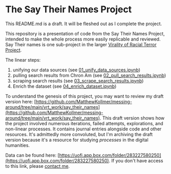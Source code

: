 # The Say Their Names Project
This README.md is a draft. It will be fleshed out as I complete the project.

This repository is a presentation of code from the Say Their Names Project, intended to make the whole process more easily replicable and reviewed. Say Their names is one sub-project in the larger [Virality of Racial Terror Project](https://viraltexts.org/2023/01/24/vrt/).

The linear steps:

1) unifying our data sources (see [01_unify_data_sources.ipynb](https://github.com/MatthewKollmer/say_their_names/blob/main/01_unify_data_sources.ipynb))
2) pulling search results from Chron Am (see [02_pull_search_results.ipynb](https://github.com/MatthewKollmer/say_their_names/blob/main/02_pull_search_results.ipynb))
3) scraping search results (see [03_scrape_search_results.ipynb](https://github.com/MatthewKollmer/say_their_names/blob/main/03_scrape_search_results.ipynb))
4) Enrich the dataset (see [04_enrich_dataset.ipynb](https://github.com/MatthewKollmer/say_their_names/blob/main/04_enrich_dataset.ipynb))

To understand the genesis of this project, you may want to review my draft version here: [https://github.com/MatthewKollmer/messing-around/tree/main/vrt_work/say_their_names](https://github.com/MatthewKollmer/messing-around/tree/main/vrt_work/say_their_names). This draft version shows how the project involved numerous iterations, failed attempts, explorations, and non-linear processes. It contains journal entries alongside code and other resources. It's admittedly more convoluted, but I'm archiving the draft version because it's a resource for studying _processes_ in the digital humanities.

Data can be found here: [https://uofi.app.box.com/folder/283227580250](https://uofi.app.box.com/folder/283227580250). If you don't have access to this link, please [contact me](https://matthewkollmer.com/contact/).
